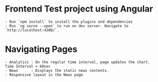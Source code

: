 
# Frontend Test project using Angular

    - Run `npm install` to install the plugins and dependencies
    - Run `ng serve --open` to run on dev server. Navigate to `http://localhost:4200/`. 

# Navigating Pages
    - Analytics : On the regular time interval, page updates the chart. Time Interval = 60sec
    - News      : Displays the static news contents.
    - Responsive layout in the News page

